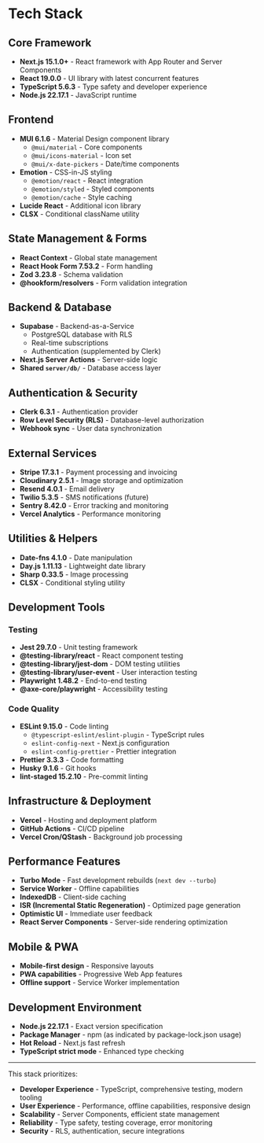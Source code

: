 # Tech Stack

## Core Framework

- **Next.js 15.1.0+** - React framework with App Router and Server Components
- **React 19.0.0** - UI library with latest concurrent features
- **TypeScript 5.6.3** - Type safety and developer experience
- **Node.js 22.17.1** - JavaScript runtime

## Frontend

- **MUI 6.1.6** - Material Design component library
  - `@mui/material` - Core components
  - `@mui/icons-material` - Icon set
  - `@mui/x-date-pickers` - Date/time components
- **Emotion** - CSS-in-JS styling
  - `@emotion/react` - React integration
  - `@emotion/styled` - Styled components
  - `@emotion/cache` - Style caching
- **Lucide React** - Additional icon library
- **CLSX** - Conditional className utility

## State Management & Forms

- **React Context** - Global state management
- **React Hook Form 7.53.2** - Form handling
- **Zod 3.23.8** - Schema validation
- **@hookform/resolvers** - Form validation integration

## Backend & Database

- **Supabase** - Backend-as-a-Service
  - PostgreSQL database with RLS
  - Real-time subscriptions
  - Authentication (supplemented by Clerk)
- **Next.js Server Actions** - Server-side logic
- **Shared `server/db/`** - Database access layer

## Authentication & Security

- **Clerk 6.3.1** - Authentication provider
- **Row Level Security (RLS)** - Database-level authorization
- **Webhook sync** - User data synchronization

## External Services

- **Stripe 17.3.1** - Payment processing and invoicing
- **Cloudinary 2.5.1** - Image storage and optimization
- **Resend 4.0.1** - Email delivery
- **Twilio 5.3.5** - SMS notifications (future)
- **Sentry 8.42.0** - Error tracking and monitoring
- **Vercel Analytics** - Performance monitoring

## Utilities & Helpers

- **Date-fns 4.1.0** - Date manipulation
- **Day.js 1.11.13** - Lightweight date library
- **Sharp 0.33.5** - Image processing
- **CLSX** - Conditional styling utility

## Development Tools

### Testing

- **Jest 29.7.0** - Unit testing framework
- **@testing-library/react** - React component testing
- **@testing-library/jest-dom** - DOM testing utilities
- **@testing-library/user-event** - User interaction testing
- **Playwright 1.48.2** - End-to-end testing
- **@axe-core/playwright** - Accessibility testing

### Code Quality

- **ESLint 9.15.0** - Code linting
  - `@typescript-eslint/eslint-plugin` - TypeScript rules
  - `eslint-config-next` - Next.js configuration
  - `eslint-config-prettier` - Prettier integration
- **Prettier 3.3.3** - Code formatting
- **Husky 9.1.6** - Git hooks
- **lint-staged 15.2.10** - Pre-commit linting

## Infrastructure & Deployment

- **Vercel** - Hosting and deployment platform
- **GitHub Actions** - CI/CD pipeline
- **Vercel Cron/QStash** - Background job processing

## Performance Features

- **Turbo Mode** - Fast development rebuilds (`next dev --turbo`)
- **Service Worker** - Offline capabilities
- **IndexedDB** - Client-side caching
- **ISR (Incremental Static Regeneration)** - Optimized page generation
- **Optimistic UI** - Immediate user feedback
- **React Server Components** - Server-side rendering optimization

## Mobile & PWA

- **Mobile-first design** - Responsive layouts
- **PWA capabilities** - Progressive Web App features
- **Offline support** - Service Worker implementation

## Development Environment

- **Node.js 22.17.1** - Exact version specification
- **Package Manager** - npm (as indicated by package-lock.json usage)
- **Hot Reload** - Next.js fast refresh
- **TypeScript strict mode** - Enhanced type checking

---

This stack prioritizes:

- **Developer Experience** - TypeScript, comprehensive testing, modern tooling
- **User Experience** - Performance, offline capabilities, responsive design
- **Scalability** - Server Components, efficient state management
- **Reliability** - Type safety, testing coverage, error monitoring
- **Security** - RLS, authentication, secure integrations
